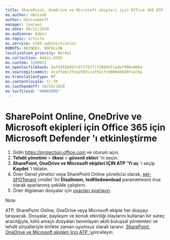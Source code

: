 ```yaml
---
title: SharePoint, OneDrive ve Microsoft ekipleri için Office 365 ATP 'yi etkinleştirme
ms.author: deniseb
author: denisebmsft
manager: laurawi
ms.date: 04/21/2020
ms.audience: Admin
ms.topic: article
ms.service: o365-administration
ROBOTS: NOINDEX, NOFOLLOW
localization_priority: Normal
ms.collection: Admin_O365
ms.custom: 3100021
ms.openlocfilehash: bef43656097c6f27677172899df1ada7900a9b64
ms.sourcegitcommit: 4caf5e6c2fee2903ccaf92cfc9006eb580faa7ba
ms.translationtype: MT
ms.contentlocale: tr-TR
ms.lasthandoff: 10/29/2020
ms.locfileid: "48801095"
---
```

# <a name="enable-microsoft-defender-for-office-365-for-sharepoint-online-onedrive-and-microsoft-teams"></a>SharePoint Online, OneDrive ve Microsoft ekipleri için Office 365 için Microsoft Defender 'ı etkinleştirme

1. Gidin https://protection.office.com ve oturum açın.
2. **Tehdit yönetimi**  >  **ilkesi**  >  **güvenli ekleri** 'ni seçin.
3. **SharePoint, OneDrive ve Microsoft ekipleri IÇIN ATP 'Yi aç** 'ı seçip **Kaydet** 'i tıklatın.
4. Öner Genel yönetici veya SharePoint Online yöneticisi olarak, [set-SPOTenant](https://docs.microsoft.com/powershell/module/sharepoint-online/Set-SPOTenant?view=sharepoint-ps) cmdlet 'Ini **Disallowın, tedfiledownload** parametresini *true* olarak ayarlanmış şekilde çalıştırın.
5. Öner Algılanan dosyalar için [uyarıları ayarlayın](https://docs.microsoft.com/microsoft-365/security/office-365-security/turn-on-atp-for-spo-odb-and-teams#set-up-alerts-for-detected-files) .

> [!NOTE]
> ATP, SharePoint Online, OneDrive veya Microsoft ekipte her dosyayı tarayacak. Dosyalar, paylaşım ve konuk etkinliği olaylarını kullanan bir süreç aracılığıyla, kötü amaçlı dosyaları tanımlayan akıllı buluşsal yöntemleri ve tehdit sinyalleriyle birlikte zaman uyumsuz olarak taranır. [SharePoint, OneDrive ve Microsoft ekipleri Için ATP 'yi](https://docs.microsoft.com/microsoft-365/security/office-365-security/atp-for-spo-odb-and-teams)inceleyin.